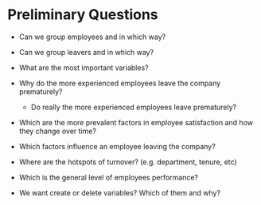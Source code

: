 # Preliminary Questions

* Can we group employees and in which way?
 * Can we group leavers and in which way?
* What are the most important variables? 


* Why do the more experienced employees leave the company prematurely?
  * Do really the more experienced employees leave prematurely?

* Which are the more prevalent factors in employee satisfaction and how they change over time?

* Which factors influence an employee leaving the company?

* Where are the hotspots of turnover? (e.g. department, tenure, etc)


* Which is the general level of employees performance?

* We want create or delete variables? Which of them and why?
